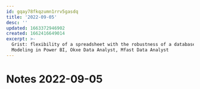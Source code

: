 ```yaml
---
id: gqay78fkqzumn1rrv5gasdq
title: '2022-09-05'
desc: ''
updated: 1663372946902
created: 1662416649014
excerpt: >-
  Grist: flexibility of a spreadsheet with the robustness of a database, Data
  Modeling in Power BI, Okxe Data Analyst, Mfast Data Analyst
---
```

# Notes 2022-09-05